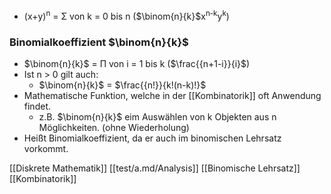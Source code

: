  + (x+y)<sup>n</sup> = Σ von k = 0 bis n ($\binom{n}{k}$x<sup>n-k</sup>y<sup>k</sup>)

### Binomialkoeffizient $\binom{n}{k}$
+ $\binom{n}{k}$ = Π von i = 1 bis k ($\frac{{n+1-i}}{i}$)
+ Ist n > 0 gilt auch:
	+ $\binom{n}{k}$ = $\frac{{n!}}{k!(n-k)!}$
+ Mathematische Funktion, welche in der [[Kombinatorik]] oft Anwendung findet.
	+ z.B. $\binom{n}{k}$ eim Auswählen von k Objekten aus n Möglichkeiten. (ohne Wiederholung)
+ Heißt Binomialkoeffizient, da er auch im binomischen Lehrsatz vorkommt.

[[Diskrete Mathematik]] [[test/a.md/Analysis]] [[Binomische Lehrsatz]] [[Kombinatorik]]